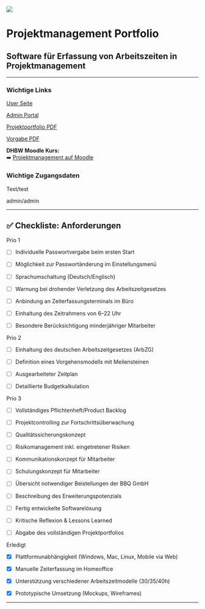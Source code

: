 ![](https://upload.wikimedia.org/wikipedia/de/thumb/1/1d/DHBW-Logo.svg/2560px-DHBW-Logo.svg.png)


# Projektmanagement Portfolio  
## Software für Erfassung von Arbeitszeiten in Projektmanagement  

---
### Wichtige Links

[User Seite](https://zeitbuchung.it-lutz.com/)

[Admin Portal](https://zeitbuchung.it-lutz.com/leitung)

[Projektportfolio PDF](Abgabe/Dokumentation/Projektportfolio.pdf)

[Vorgabe PDF](Vorgabe/Portfolio%20-%20Projektmanagement%20Stuttgart.pdf)

**DHBW Moodle Kurs:**  
➡️ [Projektmanagement auf Moodle](https://elearning.dhbw-stuttgart.de/moodle/course/view.php?id=21296)

### Wichtige Zugangsdaten
Test/test

admin/admin

---

## ✅ Checkliste: Anforderungen
Prio 1

- [ ] Individuelle Passwortvergabe beim ersten Start  
- [ ] Möglichkeit zur Passwortänderung im Einstellungsmenü  
- [ ] Sprachumschaltung (Deutsch/Englisch)  
- [ ] Warnung bei drohender Verletzung des Arbeitszeitgesetzes  
- [ ] Anbindung an Zeiterfassungsterminals im Büro  
- [ ] Einhaltung des Zeitrahmens von 6–22 Uhr  
- [ ] Besondere Berücksichtigung minderjähriger Mitarbeiter  


Prio 2

- [ ] Einhaltung des deutschen Arbeitszeitgesetzes (ArbZG)  
- [ ] Definition eines Vorgehensmodells mit Meilensteinen  
- [ ] Ausgearbeiteter Zeitplan  
- [ ] Detaillierte Budgetkalkulation  


Prio 3

- [ ] Vollständiges Pflichtenheft/Product Backlog  
- [ ] Projektcontrolling zur Fortschrittsüberwachung  
- [ ] Qualitätssicherungskonzept  
- [ ] Risikomanagement inkl. eingetretener Risiken  
- [ ] Kommunikationskonzept für Mitarbeiter  
- [ ] Schulungskonzept für Mitarbeiter  
- [ ] Übersicht notwendiger Beistellungen der BBQ GmbH  
- [ ] Beschreibung des Erweiterungspotenzials  
- [ ] Fertig entwickelte Softwarelösung  
- [ ] Kritische Reflexion & Lessons Learned  
- [ ] Abgabe des vollständigen Projektportfolios  


Erledigt

- [x] Plattformunabhängigkeit (Windows, Mac, Linux, Mobile via Web)  
- [x] Manuelle Zeiterfassung im Homeoffice  
- [x] Unterstützung verschiedener Arbeitszeitmodelle (30/35/40h)  
- [x] Prototypische Umsetzung (Mockups, Wireframes)  


---


